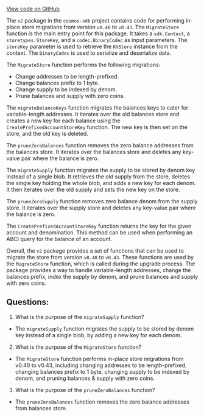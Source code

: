 [View code on GitHub](https://github.com/cosmos/cosmos-sdk.git/x/bank/migrations/v2/store.go)

The `v2` package in the `cosmos-sdk` project contains code for performing in-place store migrations from version `v0.40` to `v0.43`. The `MigrateStore` function is the main entry point for this package. It takes a `sdk.Context`, a `storetypes.StoreKey`, and a `codec.BinaryCodec` as input parameters. The `storeKey` parameter is used to retrieve the `KVStore` instance from the context. The `BinaryCodec` is used to serialize and deserialize data.

The `MigrateStore` function performs the following migrations:
- Change addresses to be length-prefixed.
- Change balances prefix to 1 byte.
- Change supply to be indexed by denom.
- Prune balances and supply with zero coins.

The `migrateBalanceKeys` function migrates the balances keys to cater for variable-length addresses. It iterates over the old balances store and creates a new key for each balance using the `CreatePrefixedAccountStoreKey` function. The new key is then set on the store, and the old key is deleted.

The `pruneZeroBalances` function removes the zero balance addresses from the balances store. It iterates over the balances store and deletes any key-value pair where the balance is zero.

The `migrateSupply` function migrates the supply to be stored by denom key instead of a single blob. It retrieves the old supply from the store, deletes the single key holding the whole blob, and adds a new key for each denom. It then iterates over the old supply and sets the new key on the store.

The `pruneZeroSupply` function removes zero balance denom from the supply store. It iterates over the supply store and deletes any key-value pair where the balance is zero.

The `CreatePrefixedAccountStoreKey` function returns the key for the given account and denomination. This method can be used when performing an ABCI query for the balance of an account.

Overall, the `v2` package provides a set of functions that can be used to migrate the store from version `v0.40` to `v0.43`. These functions are used by the `MigrateStore` function, which is called during the upgrade process. The package provides a way to handle variable-length addresses, change the balances prefix, index the supply by denom, and prune balances and supply with zero coins.
## Questions: 
 1. What is the purpose of the `migrateSupply` function?
- The `migrateSupply` function migrates the supply to be stored by denom key instead of a single blob, by adding a new key for each denom.

2. What is the purpose of the `MigrateStore` function?
- The `MigrateStore` function performs in-place store migrations from v0.40 to v0.43, including changing addresses to be length-prefixed, changing balances prefix to 1 byte, changing supply to be indexed by denom, and pruning balances & supply with zero coins.

3. What is the purpose of the `pruneZeroBalances` function?
- The `pruneZeroBalances` function removes the zero balance addresses from balances store.